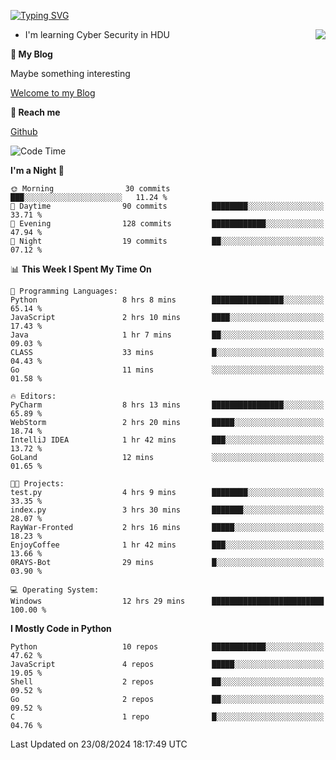 [![Typing SVG](https://readme-typing-svg.herokuapp.com?font=Fira+Code&pause=1000&random=false&width=450&height=60&lines=Hello+%F0%9F%91%8B%F0%9F%8F%BB;I'm+JBNRZ)](https://git.io/typing-svg)

<a href="#">
  <img align="right" src="https://github-readme-stats.vercel.app/api?username=JBNRZ&show_icons=true&bg_color=15,f2f7fd,E0EAFC" />
</a>

- I'm learning Cyber Security in HDU

 **🌱 My Blog**

Maybe something interesting

[Welcome to my Blog](https://jbnrz.com.cn/)

 **💬 Reach me** 

[Github](https://github.com/JBNRZ)


<!--START_SECTION:waka-->
![Code Time](http://img.shields.io/badge/Code%20Time-638%20hrs%2036%20mins-blue)

**I'm a Night 🦉** 

```text
🌞 Morning                30 commits          ███░░░░░░░░░░░░░░░░░░░░░░   11.24 % 
🌆 Daytime                90 commits          ████████░░░░░░░░░░░░░░░░░   33.71 % 
🌃 Evening                128 commits         ████████████░░░░░░░░░░░░░   47.94 % 
🌙 Night                  19 commits          ██░░░░░░░░░░░░░░░░░░░░░░░   07.12 % 
```


📊 **This Week I Spent My Time On** 

```text
💬 Programming Languages: 
Python                   8 hrs 8 mins        ████████████████░░░░░░░░░   65.14 % 
JavaScript               2 hrs 10 mins       ████░░░░░░░░░░░░░░░░░░░░░   17.43 % 
Java                     1 hr 7 mins         ██░░░░░░░░░░░░░░░░░░░░░░░   09.03 % 
CLASS                    33 mins             █░░░░░░░░░░░░░░░░░░░░░░░░   04.43 % 
Go                       11 mins             ░░░░░░░░░░░░░░░░░░░░░░░░░   01.58 % 

🔥 Editors: 
PyCharm                  8 hrs 13 mins       ████████████████░░░░░░░░░   65.89 % 
WebStorm                 2 hrs 20 mins       █████░░░░░░░░░░░░░░░░░░░░   18.74 % 
IntelliJ IDEA            1 hr 42 mins        ███░░░░░░░░░░░░░░░░░░░░░░   13.72 % 
GoLand                   12 mins             ░░░░░░░░░░░░░░░░░░░░░░░░░   01.65 % 

🐱‍💻 Projects: 
test.py                  4 hrs 9 mins        ████████░░░░░░░░░░░░░░░░░   33.35 % 
index.py                 3 hrs 30 mins       ███████░░░░░░░░░░░░░░░░░░   28.07 % 
RayWar-Fronted           2 hrs 16 mins       █████░░░░░░░░░░░░░░░░░░░░   18.23 % 
EnjoyCoffee              1 hr 42 mins        ███░░░░░░░░░░░░░░░░░░░░░░   13.66 % 
0RAYS-Bot                29 mins             █░░░░░░░░░░░░░░░░░░░░░░░░   03.90 % 

💻 Operating System: 
Windows                  12 hrs 29 mins      █████████████████████████   100.00 % 
```

**I Mostly Code in Python** 

```text
Python                   10 repos            ████████████░░░░░░░░░░░░░   47.62 % 
JavaScript               4 repos             █████░░░░░░░░░░░░░░░░░░░░   19.05 % 
Shell                    2 repos             ██░░░░░░░░░░░░░░░░░░░░░░░   09.52 % 
Go                       2 repos             ██░░░░░░░░░░░░░░░░░░░░░░░   09.52 % 
C                        1 repo              █░░░░░░░░░░░░░░░░░░░░░░░░   04.76 % 
```




 Last Updated on 23/08/2024 18:17:49 UTC
<!--END_SECTION:waka-->
